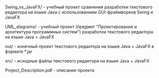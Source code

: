 Swing_vs_JavaFX/ - учебный проект сравнения разработки текстового редактора на языке Java с использованием GUI-фрэймворков Swing и JavaFX

UML_diagrams/ - учебный проект (предмет "Проектирование и архитектура программных систем") разработки текстового редактора на языке Java + JavaFX

out/ - конечный проект текстового редактора на языке Java + JavaFX в формате *.jar

src/ - исходные файлы текстового редактора на языке Java + JavaFX

Project_Description.pdf - описание проекта

